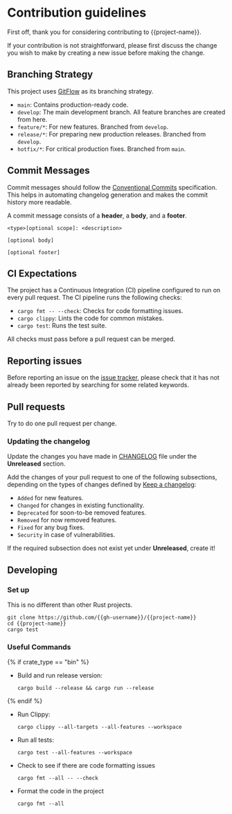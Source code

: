 # Contribution guidelines

First off, thank you for considering contributing to {{project-name}}.

If your contribution is not straightforward, please first discuss the change you
wish to make by creating a new issue before making the change.

## Branching Strategy

This project uses [GitFlow](https://www.atlassian.com/git/tutorials/comparing-workflows/gitflow-workflow) as its branching strategy.

-   `main`: Contains production-ready code.
-   `develop`: The main development branch. All feature branches are created from here.
-   `feature/*`: For new features. Branched from `develop`.
-   `release/*`: For preparing new production releases. Branched from `develop`.
-   `hotfix/*`: For critical production fixes. Branched from `main`.

## Commit Messages

Commit messages should follow the [Conventional Commits](https://www.conventionalcommits.org/en/v1.0.0/) specification. This helps in automating changelog generation and makes the commit history more readable.

A commit message consists of a **header**, a **body**, and a **footer**.

```
<type>[optional scope]: <description>

[optional body]

[optional footer]
```

## CI Expectations

The project has a Continuous Integration (CI) pipeline configured to run on every pull request. The CI pipeline runs the following checks:

-   `cargo fmt -- --check`: Checks for code formatting issues.
-   `cargo clippy`: Lints the code for common mistakes.
-   `cargo test`: Runs the test suite.

All checks must pass before a pull request can be merged.

## Reporting issues

Before reporting an issue on the
[issue tracker](https://github.com/{{gh-username}}/{{project-name}}/issues),
please check that it has not already been reported by searching for some related
keywords.

## Pull requests

Try to do one pull request per change.

### Updating the changelog

Update the changes you have made in
[CHANGELOG](https://github.com/{{gh-username}}/{{project-name}}/blob/main/CHANGELOG.md)
file under the **Unreleased** section.

Add the changes of your pull request to one of the following subsections,
depending on the types of changes defined by
[Keep a changelog](https://keepachangelog.com/en/1.0.0/):

- `Added` for new features.
- `Changed` for changes in existing functionality.
- `Deprecated` for soon-to-be removed features.
- `Removed` for now removed features.
- `Fixed` for any bug fixes.
- `Security` in case of vulnerabilities.

If the required subsection does not exist yet under **Unreleased**, create it!

## Developing

### Set up

This is no different than other Rust projects.

```shell
git clone https://github.com/{{gh-username}}/{{project-name}}
cd {{project-name}}
cargo test
```

### Useful Commands
{% if crate_type == "bin" %}
- Build and run release version:

  ```shell
  cargo build --release && cargo run --release
  ```
{% endif %}
- Run Clippy:

  ```shell
  cargo clippy --all-targets --all-features --workspace
  ```

- Run all tests:

  ```shell
  cargo test --all-features --workspace
  ```

- Check to see if there are code formatting issues

  ```shell
  cargo fmt --all -- --check
  ```

- Format the code in the project

  ```shell
  cargo fmt --all
  ```

